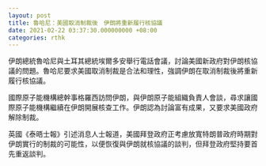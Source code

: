 ```yaml
---
layout: post
title: 魯哈尼：美國取消制裁後　伊朗將重新履行核協議
date: 2021-02-22 03:37:30.000000000 +08:00
categories: rthk
---
```


伊朗總統魯哈尼與土耳其總統埃爾多安舉行電話會議，討論美國新政府對伊朗核協議的問題。魯哈尼要求美國取消制裁是合法和理性，強調伊朗在取消制裁後將重新履行核協議。

國際原子能機構總幹事格羅西訪問伊朗，與伊朗原子能組織負責人會談，尋求讓國際原子能機構繼續在伊朗開展核查工作。伊朗認為討論富有成果，又要求美國政府解除制裁。

英國《泰晤士報》引述消息人士報道，美國拜登政府正考慮放寬特朗普政府時期對伊朗實行的制裁的可能性，以便恢復與伊朗就核協議的談判，但拜登政府堅持要首先重返談判。
